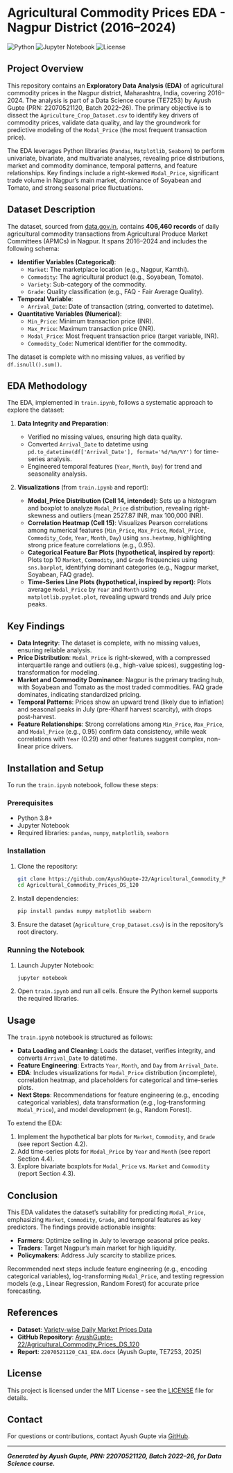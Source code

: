 # Agricultural Commodity Prices EDA - Nagpur District (2016–2024)

![Python](https://img.shields.io/badge/Python-3.8%2B-blue)
![Jupyter Notebook](https://img.shields.io/badge/Jupyter-Notebook-orange)
![License](https://img.shields.io/badge/License-MIT-green)

## Project Overview

This repository contains an **Exploratory Data Analysis (EDA)** of agricultural commodity prices in the Nagpur district, Maharashtra, India, covering 2016–2024. The analysis is part of a Data Science course (TE7253) by Ayush Gupte (PRN: 22070521120, Batch 2022–26). The primary objective is to dissect the `Agriculture_Crop_Dataset.csv` to identify key drivers of commodity prices, validate data quality, and lay the groundwork for predictive modeling of the `Modal_Price` (the most frequent transaction price).

The EDA leverages Python libraries (`Pandas`, `Matplotlib`, `Seaborn`) to perform univariate, bivariate, and multivariate analyses, revealing price distributions, market and commodity dominance, temporal patterns, and feature relationships. Key findings include a right-skewed `Modal_Price`, significant trade volume in Nagpur’s main market, dominance of Soyabean and Tomato, and strong seasonal price fluctuations.

## Dataset Description

The dataset, sourced from [data.gov.in](https://www.data.gov.in/resource/variety-wise-daily-market-prices-data-commodity), contains **406,460 records** of daily agricultural commodity transactions from Agricultural Produce Market Committees (APMCs) in Nagpur. It spans 2016–2024 and includes the following schema:

- **Identifier Variables (Categorical)**:
  - `Market`: The marketplace location (e.g., Nagpur, Kamthi).
  - `Commodity`: The agricultural product (e.g., Soyabean, Tomato).
  - `Variety`: Sub-category of the commodity.
  - `Grade`: Quality classification (e.g., FAQ - Fair Average Quality).
- **Temporal Variable**:
  - `Arrival_Date`: Date of transaction (string, converted to datetime).
- **Quantitative Variables (Numerical)**:
  - `Min_Price`: Minimum transaction price (INR).
  - `Max_Price`: Maximum transaction price (INR).
  - `Modal_Price`: Most frequent transaction price (target variable, INR).
  - `Commodity_Code`: Numerical identifier for the commodity.

The dataset is complete with no missing values, as verified by `df.isnull().sum()`.

## EDA Methodology

The EDA, implemented in `train.ipynb`, follows a systematic approach to explore the dataset:

1. **Data Integrity and Preparation**:
   - Verified no missing values, ensuring high data quality.
   - Converted `Arrival_Date` to datetime using `pd.to_datetime(df['Arrival_Date'], format='%d/%m/%Y')` for time-series analysis.
   - Engineered temporal features (`Year`, `Month`, `Day`) for trend and seasonality analysis.

2. **Visualizations** (from `train.ipynb` and report):
   - **Modal_Price Distribution (Cell 14, intended)**: Sets up a histogram and boxplot to analyze `Modal_Price` distribution, revealing right-skewness and outliers (mean 2527.87 INR, max 100,000 INR).
   - **Correlation Heatmap (Cell 15)**: Visualizes Pearson correlations among numerical features (`Min_Price`, `Max_Price`, `Modal_Price`, `Commodity_Code`, `Year`, `Month`, `Day`) using `sns.heatmap`, highlighting strong price feature correlations (e.g., 0.95).
   - **Categorical Feature Bar Plots (hypothetical, inspired by report)**: Plots top 10 `Market`, `Commodity`, and `Grade` frequencies using `sns.barplot`, identifying dominant categories (e.g., Nagpur market, Soyabean, FAQ grade).
   - **Time-Series Line Plots (hypothetical, inspired by report)**: Plots average `Modal_Price` by `Year` and `Month` using `matplotlib.pyplot.plot`, revealing upward trends and July price peaks.

## Key Findings

- **Data Integrity**: The dataset is complete, with no missing values, ensuring reliable analysis.
- **Price Distribution**: `Modal_Price` is right-skewed, with a compressed interquartile range and outliers (e.g., high-value spices), suggesting log-transformation for modeling.
- **Market and Commodity Dominance**: Nagpur is the primary trading hub, with Soyabean and Tomato as the most traded commodities. FAQ grade dominates, indicating standardized pricing.
- **Temporal Patterns**: Prices show an upward trend (likely due to inflation) and seasonal peaks in July (pre-Kharif harvest scarcity), with drops post-harvest.
- **Feature Relationships**: Strong correlations among `Min_Price`, `Max_Price`, and `Modal_Price` (e.g., 0.95) confirm data consistency, while weak correlations with `Year` (0.29) and other features suggest complex, non-linear price drivers.

## Installation and Setup

To run the `train.ipynb` notebook, follow these steps:

### Prerequisites
- Python 3.8+
- Jupyter Notebook
- Required libraries: `pandas`, `numpy`, `matplotlib`, `seaborn`

### Installation
1. Clone the repository:
   ```bash
   git clone https://github.com/AyushGupte-22/Agricultural_Commodity_Prices_DS_120.git
   cd Agricultural_Commodity_Prices_DS_120
   ```
2. Install dependencies:
   ```bash
   pip install pandas numpy matplotlib seaborn
   ```
3. Ensure the dataset (`Agriculture_Crop_Dataset.csv`) is in the repository’s root directory.

### Running the Notebook
1. Launch Jupyter Notebook:
   ```bash
   jupyter notebook
   ```
2. Open `train.ipynb` and run all cells. Ensure the Python kernel supports the required libraries.

## Usage

The `train.ipynb` notebook is structured as follows:
- **Data Loading and Cleaning**: Loads the dataset, verifies integrity, and converts `Arrival_Date` to datetime.
- **Feature Engineering**: Extracts `Year`, `Month`, and `Day` from `Arrival_Date`.
- **EDA**: Includes visualizations for `Modal_Price` distribution (incomplete), correlation heatmap, and placeholders for categorical and time-series plots.
- **Next Steps**: Recommendations for feature engineering (e.g., encoding categorical variables), data transformation (e.g., log-transforming `Modal_Price`), and model development (e.g., Random Forest).

To extend the EDA:
1. Implement the hypothetical bar plots for `Market`, `Commodity`, and `Grade` (see report Section 4.2).
2. Add time-series plots for `Modal_Price` by `Year` and `Month` (see report Section 4.4).
3. Explore bivariate boxplots for `Modal_Price` vs. `Market` and `Commodity` (report Section 4.3).

## Conclusion

This EDA validates the dataset’s suitability for predicting `Modal_Price`, emphasizing `Market`, `Commodity`, `Grade`, and temporal features as key predictors. The findings provide actionable insights:
- **Farmers**: Optimize selling in July to leverage seasonal price peaks.
- **Traders**: Target Nagpur’s main market for high liquidity.
- **Policymakers**: Address July scarcity to stabilize prices.

Recommended next steps include feature engineering (e.g., encoding categorical variables), log-transforming `Modal_Price`, and testing regression models (e.g., Linear Regression, Random Forest) for accurate price forecasting.

## References

- **Dataset**: [Variety-wise Daily Market Prices Data](https://www.data.gov.in/resource/variety-wise-daily-market-prices-data-commodity)
- **GitHub Repository**: [AyushGupte-22/Agricultural_Commodity_Prices_DS_120](https://github.com/AyushGupte-22/Agricultural_Commodity_Prices_DS_120)
- **Report**: `22070521120_CA1_EDA.docx` (Ayush Gupte, TE7253, 2025)

## License

This project is licensed under the MIT License - see the [LICENSE](LICENSE) file for details.

## Contact

For questions or contributions, contact Ayush Gupte via [GitHub](https://github.com/AyushGupte-22).

---
***Generated by Ayush Gupte, PRN: 22070521120, Batch 2022–26, for Data Science course.***
